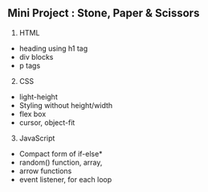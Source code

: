 ## Mini Project : Stone, Paper & Scissors
1. HTML
- heading using h1 tag
- div blocks
- p tags
2. CSS
- light-height
- Styling without height/width
- flex box
- cursor, object-fit
3. JavaScript
- Compact form of if-else*
- random() function, array, 
- arrow functions
- event listener, for each loop
